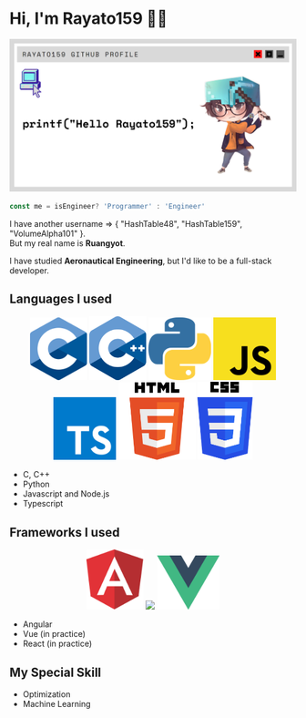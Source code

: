 <h1>Hi, I'm Rayato159 👨‍💻</h1>

<p align="center"><img src="https://github.com/Rayato159/Rayato159/blob/main/img/Github_profile.png"></p>

```Javascript
const me = isEngineer? 'Programmer' : 'Engineer'
```

<p>
  I have another username => { "HashTable48", "HashTable159", "VolumeAlpha101" }.<br>
  But my real name is <strong>Ruangyot</strong>.
</p>

<p>I have studied <strong>Aeronautical Engineering</strong>, but I'd like to be a full-stack developer.</p>

<h2>Languages I used</h2>
<p align="center">
  <img src="https://github.com/Rayato159/Rayato159/blob/main/img/c.png" width="100" heigth="100">
  <img src="https://github.com/Rayato159/Rayato159/blob/main/img/cpp.png" width="100" heigth="100">
  <img src="https://github.com/Rayato159/Rayato159/blob/main/img/python.png" width="110" heigth="110">
  <img src="https://github.com/Rayato159/Rayato159/blob/main/img/js.png" width="110" heigth="110">
  <img src="https://github.com/Rayato159/Rayato159/blob/main/img/ts.png" width="110" heigth="110">
  <img src="https://github.com/Rayato159/Rayato159/blob/main/img/html.png" width="136" heigth="136">
  <img src="https://github.com/Rayato159/Rayato159/blob/main/img/css.png" width="97" heigth="97">
</p>
<ul>
  <li>C, C++</li>
  <li>Python</li>
  <li>Javascript and Node.js</li>
  <li>Typescript</li>
</ul>

<h2>Frameworks I used</h2>
<p align="center">
  <img src="https://github.com/Rayato159/Rayato159/blob/main/img/angular.png" width="100" heigth="100">
  <img src="https://upload.wikimedia.org/wikipedia/commons/thumb/4/47/React.svg/1200px-React.svg.png" width="110" heigth="110">
  <img src="https://github.com/Rayato159/Rayato159/blob/main/img/vue.png" width="110" heigth="110">
</p>
<ul>
  <li>Angular</li>
  <li>Vue (in practice)</li>
  <li>React (in practice)</li>
</ul>

<h2>My Special Skill</h2>
<ul>
  <li>Optimization</li>
  <li>Machine Learning</li>
</ul>
